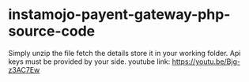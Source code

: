 # instamojo-payent-gateway-php-source-code
Simply unzip the file fetch the details store it in your working folder.
Api keys must be provided by your side.
youtube link: https://youtu.be/Bjg-z3AC7Ew
